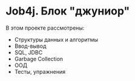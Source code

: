 # Job4j. Блок "джуниор"

В этом проекте рассмотрены:
- Структуры данных и алгоритмы
- Ввод-вывод
- SQL, JDBC
- Garbage Collection
- ООД
- Тесты, упражнения